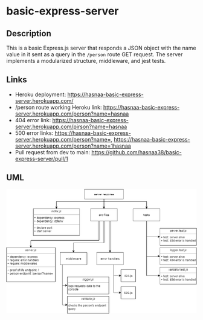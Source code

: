 # basic-express-server

## Description

This is a basic Express.js server that responds a JSON object with the name value in it sent as a query in the `/person` route GET request. The server implements a modularized structure, middleware, and jest tests.

## Links

* Heroku deployment: https://hasnaa-basic-express-server.herokuapp.com/
* /person route working Heroku link: https://hasnaa-basic-express-server.herokuapp.com/person?name=hasnaa
* 404 error link: https://hasnaa-basic-express-server.herokuapp.com/pirson?name=hasnaa
* 500 error links: https://hasnaa-basic-express-server.herokuapp.com/person?name=, https://hasnaa-basic-express-server.herokuapp.com/person?name=1hasnaa
* Pull request from dev to main: https://github.com/hasnaa38/basic-express-server/pull/1

## UML

![uml_lab02](./uml_lab02.png)
